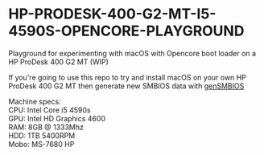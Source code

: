 # HP-PRODESK-400-G2-MT-I5-4590S-OPENCORE-PLAYGROUND
Playground for experimenting with macOS with Opencore boot loader on a HP ProDesk 400 G2 MT (WIP)


If you're going to use this repo to try and install macOS on your own HP ProDesk 400 G2 MT then generate new SMBIOS data with [genSMBIOS](https://github.com/corpnewt/GenSMBIOS)


Machine specs: <br />
CPU: Intel Core i5 4590s <br />
GPU: Intel HD Graphics 4600 <br />
RAM: 8GB @ 1333Mhz <br />
HDD: 1TB 5400RPM <br />
Mobo: MS-7680 HP <br />
